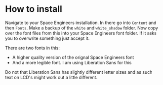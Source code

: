 # How to install

Navigate to your Space Engineers installation. In there go into `Content` and then `Fonts`. Make a backup of the `white` and `white_shadow` folder.
Now copy over the font files from this into your Space Engineers font folder. If it asks you to overwrite something just accept it.

There are two fonts in this:
- A higher quality version of the orignal Space Engineers font
- And a more legible font. I am using Liberation Sans for this

Do not that Liberation Sans has slightly different letter sizes and as such text on LCD's might work out a little different.
